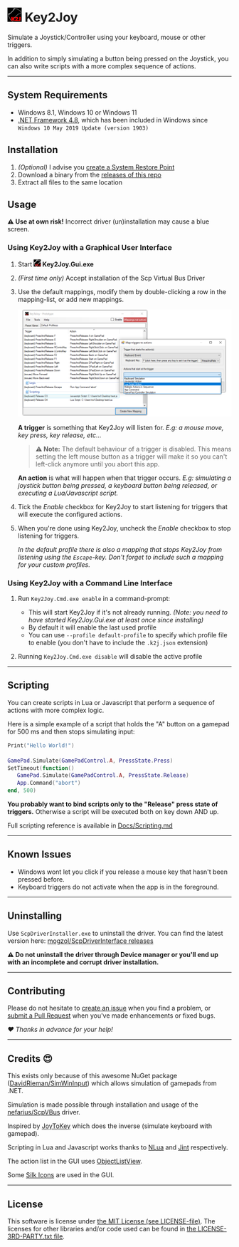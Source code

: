 # ![](Key2Joy.Gui/Graphics/Icons/icon32.png?raw=true) Key2Joy
Simulate a Joystick/Controller using your keyboard, mouse or other triggers.

In addition to simply simulating a button being pressed on the Joystick, you can also write scripts with a more complex sequence of actions.

---

## System Requirements

* Windows 8.1, Windows 10 or Windows 11
* [.NET Framework 4.8](https://dotnet.microsoft.com/en-us/download/dotnet-framework/net48), which has been included in Windows since `Windows 10 May 2019 Update (version 1903)`

## Installation

1. *(Optional)* I advise you [create a System Restore Point](https://support.microsoft.com/en-us/windows/create-a-system-restore-point-77e02e2a-3298-c869-9974-ef5658ea3be9)
2. Download a binary from the [releases of this repo](https://github.com/luttje/Key2Joy/releases)
3. Extract all files to the same location

## Usage

**⚠ Use at own risk!** Incorrect driver (un)installation may cause a blue screen.

### Using Key2Joy with a Graphical User Interface

1. Start **![](Key2Joy.Gui/Graphics/Icons/icon16.png?raw=true) Key2Joy.Gui.exe**
2. *(First time only)* Accept installation of the Scp Virtual Bus Driver
3. Use the default mappings, modify them by double-clicking a row in the mapping-list, or add new mappings.

   ![Screenshot showing the overview window. Off to the side the mapping dialog is showing all available actions.](.github/screenshot.png)

   **A trigger** is something that Key2Joy will listen for. *E.g: a mouse move, key press, key release, etc...*
   > **⚠ Note:** The default behaviour of a trigger is disabled. This means setting the left mouse button as a trigger will make it so you can't left-click anymore until you abort this app.

   **An action** is what will happen when that trigger occurs. *E.g: simulating a joystick button being pressed, a keyboard button being released, or executing a Lua/Javascript script.*

4. Tick the *Enable* checkbox for Key2Joy to start listening for triggers that will execute the configured actions.

5. When you're done using Key2Joy, uncheck the *Enable* checkbox to stop listening for triggers.

   *In the default profile there is also a mapping that stops Key2Joy from listening using the `Escape`-key. Don't forget to include such a mapping for your custom profiles.*


### Using Key2Joy with a Command Line Interface

1. Run `Key2Joy.Cmd.exe enable` in a command-prompt:

   * This will start Key2Joy if it's not already running. *(Note: you need to have started Key2Joy.Gui.exe at least once since installing)*
   * By default it will enable the last used profile
   * You can use `--profile default-profile` to specify which profile file to enable (you don't have to include the `.k2j.json` extension)

2. Running `Key2Joy.Cmd.exe disable` will disable the active profile


---

## Scripting

You can create scripts in Lua or Javascript that perform a sequence of actions with more complex logic.

Here is a simple example of a script that holds the "A" button on a gamepad for 500 ms and then stops simulating input:
```lua
Print("Hello World!")

GamePad.Simulate(GamePadControl.A, PressState.Press)
SetTimeout(function()
   GamePad.Simulate(GamePadControl.A, PressState.Release)
   App.Command("abort")
end, 500)
```

**You probably want to bind scripts only to the "Release" press state of triggers.** Otherwise a script will be executed both on key down AND up.

Full scripting reference is available in [Docs/Scripting.md](Docs/Scripting.md)

---

## Known Issues

- Windows wont let you click if you release a mouse key that hasn't been pressed before.
- Keyboard triggers do not activate when the app is in the foreground.

---

## Uninstalling

Use `ScpDriverInstaller.exe` to uninstall the driver. You can find the latest version here: [mogzol/ScpDriverInterface releases](https://github.com/mogzol/ScpDriverInterface/releases)

**⚠ Do not uninstall the driver through Device manager or you'll end up with an incomplete and corrupt driver installation.**

---

## Contributing

Please do not hesitate to [create an issue](/../../issues/new/) when you find a problem, or [submit a Pull Request](/../../pulls/) when you've made enhancements or fixed bugs.

*♥ Thanks in advance for your help!*

---

## Credits 😍

This exists only because of this awesome NuGet package ([DavidRieman/SimWinInput](https://github.com/DavidRieman/SimWinInput)) which allows simulation of gamepads from .NET.

Simulation is made possible through installation and usage of the [nefarius/ScpVBus](https://github.com/nefarius/ScpVBus) driver. 

Inspired by [JoyToKey](https://joytokey.net/en/) which does the inverse (simulate keyboard with gamepad).

Scripting in Lua and Javascript works thanks to [NLua](https://github.com/NLua/NLua) and [Jint](https://github.com/sebastienros/jint) respectively.

The action list in the GUI uses [ObjectListView](https://objectlistview.sourceforge.net).

Some [Silk Icons](https://github.com/legacy-icons/famfamfam-silk/blob/master/LICENSE.md) are used in the GUI.

---

## License

This software is license under [the MIT License (see LICENSE-file)](LICENSE). The licenses for other libraries and/or code used can be found in [the LICENSE-3RD-PARTY.txt file](LICENSE-3RD-PARTY.txt).
